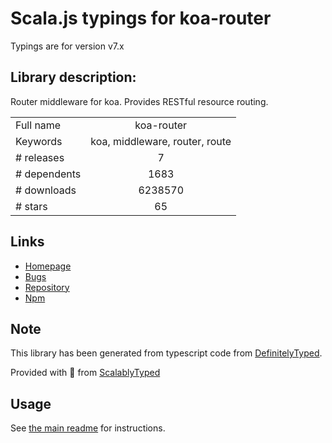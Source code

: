 
# Scala.js typings for koa-router

Typings are for version v7.x

## Library description:
Router middleware for koa. Provides RESTful resource routing.

|                    |                 |
| ------------------ | :-------------: |
| Full name          | koa-router |
| Keywords           | koa, middleware, router, route |
| # releases         | 7 |
| # dependents       | 1683 |
| # downloads        | 6238570 |
| # stars            | 65 |

## Links
- [Homepage](https://github.com/alexmingoia/koa-router#readme)
- [Bugs](https://github.com/alexmingoia/koa-router/issues)
- [Repository](https://github.com/alexmingoia/koa-router)
- [Npm](https://www.npmjs.com/package/koa-router)
    


## Note
This library has been generated from typescript code from [DefinitelyTyped](https://definitelytyped.org).

Provided with :purple_heart: from [ScalablyTyped](https://github.com/oyvindberg/ScalablyTyped)

## Usage
See [the main readme](../../readme.md) for instructions.



